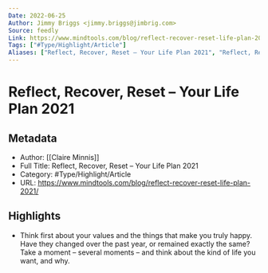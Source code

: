 ```yaml
---
Date: 2022-06-25
Author: Jimmy Briggs <jimmy.briggs@jimbrig.com>
Source: feedly
Link: https://www.mindtools.com/blog/reflect-recover-reset-life-plan-2021/
Tags: ["#Type/Highlight/Article"]
Aliases: ["Reflect, Recover, Reset – Your Life Plan 2021", "Reflect, Recover, Reset – Your Life Plan 2021"]
---
```

# Reflect, Recover, Reset – Your Life Plan 2021

## Metadata
- Author: [[Claire Minnis]]
- Full Title: Reflect, Recover, Reset – Your Life Plan 2021
- Category: #Type/Highlight/Article
- URL: https://www.mindtools.com/blog/reflect-recover-reset-life-plan-2021/

## Highlights
- Think first about your values and the things that make you truly happy. Have they changed over the past year, or remained exactly the same? Take a moment – several moments – and think about the kind of life you want, and why.
